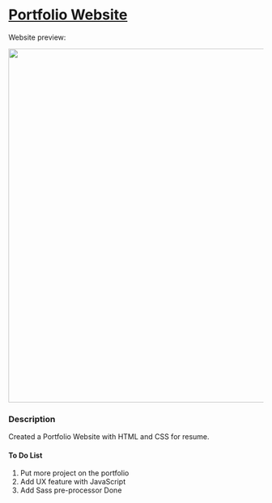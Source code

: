# [Portfolio Website](https://stevesbong.github.io/)

Website preview:



<img src="https://github.com/Stevesbong/Stevesbong.github.io/blob/master/img/portfolioscreenshot.png" width="600" height="700">


### Description

Created a Portfolio Website with HTML and CSS for resume.






#### To Do List
1. Put more project on the portfolio
2. Add UX feature with JavaScript
3. Add Sass pre-processor               Done
